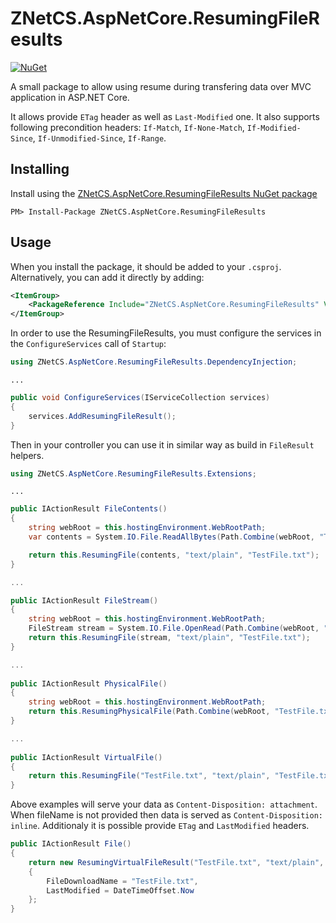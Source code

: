 # ZNetCS.AspNetCore.ResumingFileResults

[![NuGet](https://img.shields.io/nuget/v/ZNetCS.AspNetCore.ResumingFileResults.svg)](https://www.nuget.org/packages/ZNetCS.AspNetCore.ResumingFileResults)

A small package to allow using resume during transfering data over MVC application in ASP.NET Core. 

It allows provide `ETag` header as well as `Last-Modified` one. It also supports following precondition headers: `If-Match`, `If-None-Match`, `If-Modified-Since`, `If-Unmodified-Since`, `If-Range`.


## Installing 

Install using the [ZNetCS.AspNetCore.ResumingFileResults NuGet package](https://www.nuget.org/packages/ZNetCS.AspNetCore.ResumingFileResults)

```
PM> Install-Package ZNetCS.AspNetCore.ResumingFileResults
```

## Usage 

When you install the package, it should be added to your `.csproj`. Alternatively, you can add it directly by adding:


```xml
<ItemGroup>
    <PackageReference Include="ZNetCS.AspNetCore.ResumingFileResults" Version="1.0.6" />
</ItemGroup>
```

In order to use the ResumingFileResults, you must configure the services in the `ConfigureServices` call of `Startup`: 

```csharp
using ZNetCS.AspNetCore.ResumingFileResults.DependencyInjection;
```

```
...
```

```csharp
public void ConfigureServices(IServiceCollection services)
{
    services.AddResumingFileResult();
}
```

Then in your controller you can use it in similar way as build in `FileResult` helpers.

```csharp
using ZNetCS.AspNetCore.ResumingFileResults.Extensions;
```

```
...
```

```csharp
public IActionResult FileContents()
{
    string webRoot = this.hostingEnvironment.WebRootPath;
    var contents = System.IO.File.ReadAllBytes(Path.Combine(webRoot, "TestFile.txt"));

    return this.ResumingFile(contents, "text/plain", "TestFile.txt");
}

...

public IActionResult FileStream()
{
    string webRoot = this.hostingEnvironment.WebRootPath;
    FileStream stream = System.IO.File.OpenRead(Path.Combine(webRoot, "TestFile.txt"));
    return this.ResumingFile(stream, "text/plain", "TestFile.txt");
}

...
       
public IActionResult PhysicalFile()
{
    string webRoot = this.hostingEnvironment.WebRootPath;
    return this.ResumingPhysicalFile(Path.Combine(webRoot, "TestFile.txt"), "text/plain", "TestFile.txt");
}

...
    
public IActionResult VirtualFile()
{
    return this.ResumingFile("TestFile.txt", "text/plain", "TestFile.txt");
}
```

Above examples will serve your data as `Content-Disposition: attachment`. When fileName is not provided then data is served as `Content-Disposition: inline`.
Additionaly it is possible provide `ETag` and `LastModified` headers.

```csharp
public IActionResult File()
{
    return new ResumingVirtualFileResult("TestFile.txt", "text/plain", "\"MyEtagHeader\"") 
    { 
        FileDownloadName = "TestFile.txt", 
        LastModified = DateTimeOffset.Now 
    };
}
```


